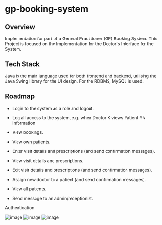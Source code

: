 # gp-booking-system


## Overview
Implementation for part of a General Practitioner (GP) Booking System. This Project is focused on the Implementation for the Doctor's Interface for the System.


## Tech Stack
Java is the main language used for both frontend and backend, utilising the Java Swing library for the UI design. For the RDBMS, MySQL is used.


## Roadmap
- Login to the system as a role and logout.

- Log all access to the system, e.g. when Doctor X views Patient Y’s information.

- View bookings.

- View own patients.

- Enter visit details and prescriptions (and send confirmation messages).

- View visit details and prescriptions.

- Edit visit details and prescriptions (and send confirmation messages).

- Assign new doctor to a patient (and send confirmation messages).

- View all patients.

- Send message to an admin/receptionist.


Authentication 

![image](https://github.com/user-attachments/assets/f7b132fd-9e29-4a6a-9d84-fd4b61500675)
![image](https://github.com/user-attachments/assets/701a60ad-3522-496b-b409-2733aeee21f6)
![image](https://github.com/user-attachments/assets/135a05b8-a531-4987-a95d-daf3306d8a34)
